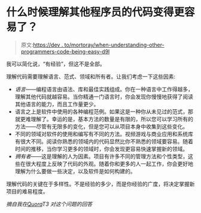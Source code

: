 # 什么时候理解其他程序员的代码变得更容易了？

> 原文:[https://dev . to/mortoray/when-understanding-other-programmers-code-being-easy-d9l](https://dev.to/mortoray/when-does-understanding-other-programmers-code-become-easier-d9l)

我可以简化说，“有经验”，但这不是全部。

理解代码需要理解语言、范式、领域和所有者。让我们考虑一下这些因素:

*   *语言*——编程语言由语法、库和最佳实践组成。你在一种语言中工作得越多，理解其他代码就越容易。当你精通一门语言时，你会发现你慢慢地获得了阅读其他语言的能力，而且工作量更少。
*   语言之上是软件中使用的各种编程范例。如果这是一种你从未见过的范式，那就更难理解了。幸运的是，基本方法的数量是有限的，所以您可以学习所有的方法——尽管有无限多的变化，但是您可以从项目本身中收集到这些变化。
*   不同的领域对软件的使用和编写有不同的方法。视频游戏与商业应用和系统库有很大不同。阅读你熟悉的领域内的代码显然比你不熟悉的领域要容易。随着时间的推移，当你学习更多的领域时，你会发现更容易快速掌握新的领域。
*   *拥有者*——这是理解的人为因素。项目有许多不同的管理方法和个性类型，这些在很大程度上反映了代码的外观。随着你和更多的人一起工作，你会更好地理解为什么要做一些决定，以及软件是如何构建的。

理解代码的关键在于多样性。不是经验的多少，而是你经验的广度，将决定掌握新项目的难易程度。

*摘自我在[Quora](https://www.quora.com/When-does-understanding-other-programmers-code-become-easier/answer/Edaqa-Mortoray)T3 对这个问题的回答*